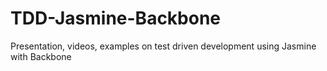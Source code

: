 TDD-Jasmine-Backbone
====================

Presentation, videos, examples on test driven development using Jasmine with Backbone

